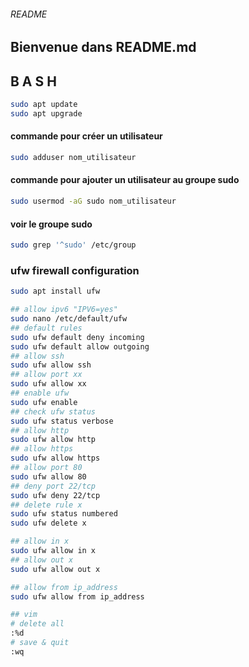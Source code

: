 ###### README

## Bienvenue dans README.md

## B A S H

````bash
sudo apt update
sudo apt upgrade
````

#### commande pour créer un utilisateur
````bash
sudo adduser nom_utilisateur
````
#### commande pour ajouter un utilisateur au groupe sudo
````bash
sudo usermod -aG sudo nom_utilisateur
````
#### voir le groupe sudo
````bash
sudo grep '^sudo' /etc/group
````

### ufw firewall configuration #
````bash
sudo apt install ufw

## allow ipv6 "IPV6=yes"
sudo nano /etc/default/ufw
## default rules
sudo ufw default deny incoming
sudo ufw default allow outgoing
## allow ssh
sudo ufw allow ssh
## allow port xx
sudo ufw allow xx
## enable ufw
sudo ufw enable
## check ufw status
sudo ufw status verbose
## allow http
sudo ufw allow http
## allow https
sudo ufw allow https
## allow port 80
sudo ufw allow 80
## deny port 22/tcp
sudo ufw deny 22/tcp
## delete rule x
sudo ufw status numbered
sudo ufw delete x

## allow in x
sudo ufw allow in x
## allow out x
sudo ufw allow out x

## allow from ip_address
sudo ufw allow from ip_address

## vim
# delete all
:%d
# save & quit
:wq

